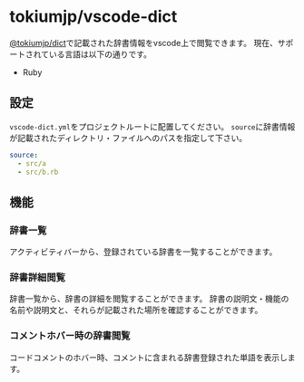 # tokiumjp/vscode-dict
[@tokiumjp/dict](https://github.com/TOKIUM/dict)で記載された辞書情報をvscode上で閲覧できます。
現在、サポートされている言語は以下の通りです。
- Ruby

## 設定
`vscode-dict.yml`をプロジェクトルートに配置してください。
`source`に辞書情報が記載されたディレクトリ・ファイルへのパスを指定して下さい。
```yml
source:
  - src/a
  - src/b.rb
```

## 機能

### 辞書一覧
アクティビティバーから、登録されている辞書を一覧することができます。

### 辞書詳細閲覧
辞書一覧から、辞書の詳細を閲覧することができます。
辞書の説明文・機能の名前や説明文と、それらが記載された場所を確認することができます。

### コメントホバー時の辞書閲覧
コードコメントのホバー時、コメントに含まれる辞書登録された単語を表示します。
